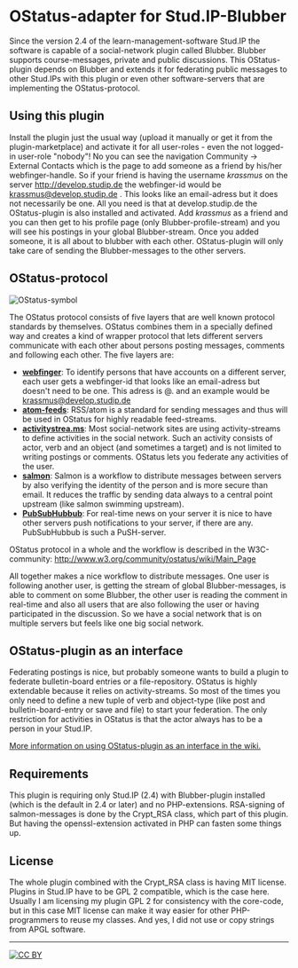 OStatus-adapter for Stud.IP-Blubber
===================================

Since the version 2.4 of the learn-management-software Stud.IP the software is 
capable of a social-network plugin called Blubber. Blubber supports course-messages, 
private and public discussions. This OStatus-plugin depends on Blubber and extends 
it for federating public messages to other Stud.IPs with this plugin or even other 
software-servers that are implementing the OStatus-protocol.

## Using this plugin

Install the plugin just the usual way (upload it manually or get it from the
plugin-marketplace) and activate it for all user-roles - even the not logged-in 
user-role "nobody"! No you can see the navigation Community -> External Contacts
which is the page to add someone as a friend by his/her webfinger-handle. So if 
your friend is having the username *krassmus* on the server http://develop.studip.de
the webfinger-id would be krassmus@develop.studip.de . This looks like an email-adress
but it does not necessarily be one. All you need is that at develop.studip.de the
OStatus-plugin is also installed and activated. Add *krassmus* as a friend and you 
can then get to his profile page (only Blubber-profile-stream) and you will see 
his postings in your global Blubber-stream. Once you added someone, it is all 
about to blubber with each other. OStatus-plugin will only take care of sending
the Blubber-messages to the other servers.

## OStatus-protocol

![OStatus-symbol](https://raw.github.com/Krassmus/OStatus/master/assets/ostatus.png)

The OStatus protocol consists of five layers that are well known protocol standards 
by themselves. OStatus combines them in a specially defined way and creates a
kind of wrapper protocol that lets different servers communicate with each other
about persons posting messages, comments and following each other. The five layers are:

* **[webfinger](http://code.google.com/p/webfinger/)**: To identify persons that have accounts on a different server, each user gets a webfinger-id that looks like an email-adress but doesn't need to be one. This adress is <username>@<servername>.<tld> and an example would be krassmus@develop.studip.de
* **[atom-feeds](http://www.atomenabled.org/developers/protocol/atom-protocol-spec.php)**: RSS/atom is a standard for sending messages and thus will be used in OStatus for highly readable feed-streams.
* **[activitystrea.ms](http://activitystrea.ms/specs/atom/1.0/)**: Most social-network sites are using activity-streams to define activities in the social network. Such an activity consists of actor, verb and an object (and sometimes a target) and is not limited to writing postings or comments. OStatus lets you federate any activities of the user.
* **[salmon](http://salmon-protocol.googlecode.com/svn/trunk/draft-panzer-salmon-00.html)**: Salmon is a workflow to distribute messages between servers by also verifying the identity of the person and is more secure than email. It reduces the traffic by sending data always to a central point upstream (like salmon swimming upstream).
* **[PubSubHubbub](http://pubsubhubbub.googlecode.com/svn/trunk/pubsubhubbub-core-0.3.html)**: For real-time news on your server it is nice to have other servers push notifications to your server, if there are any. PubSubHubbub is such a PuSH-server.

OStatus protocol in a whole and the workflow is described in the W3C-community: 
http://www.w3.org/community/ostatus/wiki/Main_Page

All together makes a nice workflow to distribute messages. One user is following 
another user, is getting the stream of global Blubber-messages, is able to comment 
on some Blubber, the other user is reading the comment in real-time and also all
users that are also following the user or having participated in the discussion. 
So we have a social network that is on multiple servers but feels like one big 
social network.

## OStatus-plugin as an interface

Federating postings is nice, but probably someone wants to build a plugin to 
federate bulletin-board entries or a file-repository. OStatus is highly extendable
because it relies on activity-streams. So most of the times you only need to define
a new tuple of verb and object-type (like post and bulletin-board-entry or save and file)
to start your federation. The only restriction for activities in OStatus is that the 
actor always has to be a person in your Stud.IP.

[More information on using OStatus-plugin as an interface in the wiki.](https://github.com/Krassmus/OStatus/wiki/OStatus-plugin-as-an-interface)

## Requirements

This plugin is requiring only Stud.IP (2.4) with Blubber-plugin installed (which is
the default in 2.4 or later) and no PHP-extensions. RSA-signing of salmon-messages 
is done by the Crypt_RSA class, which part of this plugin. But 
having the openssl-extension activated in PHP can fasten some things up.

## License

The whole plugin combined with the Crypt_RSA class is having MIT license. Plugins
in Stud.IP have to be GPL 2 compatible, which is the case here. Usually I am 
licensing my plugin GPL 2 for consistency with the core-code, but in this case
MIT license can make it way easier for other PHP-programmers to reuse my classes.
And yes, I did not use or copy strings from APGL software.



***
[![CC BY](http://i.creativecommons.org/l/by/3.0/88x31.png)](http://creativecommons.org/licenses/by/3.0/)